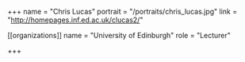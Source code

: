 +++
name = "Chris Lucas"
portrait = "/portraits/chris_lucas.jpg"
link = "http://homepages.inf.ed.ac.uk/clucas2/"

[[organizations]]
    name = "University of Edinburgh"
    role = "Lecturer"

+++
